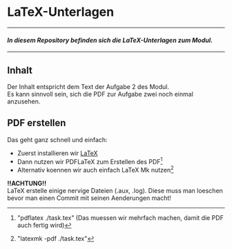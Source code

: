 # LaTeX-Unterlagen
***

#### *In diesem Repository befinden sich die LaTeX-Unterlagen zum Modul.*
***

## Inhalt
Der Inhalt entspricht dem Text der Aufgabe 2 des Modul.<br>
Es kann sinnvoll sein, sich die PDF zur Aufgabe zwei noch einmal anzusehen.

## PDF erstellen
Das geht ganz schnell und einfach:
* Zuerst installieren wir [LaTeX](tug.org/texlive/)
* Dann nutzen wir PDFLaTeX zum Erstellen des PDF[^1]
* Alternativ koennen wir auch einfach LaTeX Mk nutzen[^2]

[^1]: "pdflatex ./task.tex" (Das muessen wir mehrfach machen, damit die PDF auch fertig wird)
[^2]: "latexmk -pdf ./task.tex"

**!!ACHTUNG!!** <br>
LaTeX erstelle einige nervige Dateien (.aux, .log). Diese muss man loeschen bevor man einen Commit mit seinen Aenderungen macht!



